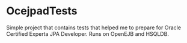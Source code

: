 # OcejpadTests
Simple project that contains tests that helped me to prepare for Oracle Certified Experta JPA Developer. Runs on OpenEJB and HSQLDB.
